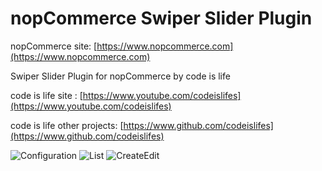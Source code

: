 ﻿nopCommerce Swiper Slider Plugin
===========

nopCommerce site: [https://www.nopcommerce.com](https://www.nopcommerce.com)

Swiper Slider Plugin for nopCommerce by code is life

code is life site : [https://www.youtube.com/codeislifes](https://www.youtube.com/codeislifes)

code is life other projects: [https://www.github.com/codeislifes](https://www.github.com/codeislifes)

![Configuration](https://user-images.githubusercontent.com/9388243/159600560-fdfe74f8-c8aa-485b-8417-f3e3ec99ebed.jpg)
![List](https://user-images.githubusercontent.com/9388243/159600633-1f2f1080-e78c-48a4-8310-4af4af7f2144.jpg)
![CreateEdit](https://user-images.githubusercontent.com/9388243/159600636-976d563f-af0e-43a0-ab1d-9dd9c71ec4b0.jpg)
